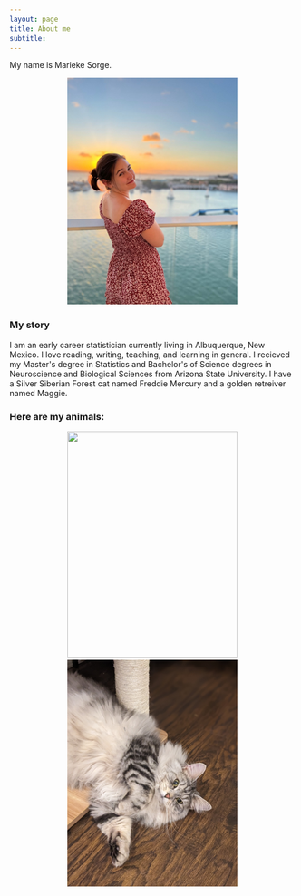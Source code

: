 ```yaml
---
layout: page
title: About me
subtitle: 
---
```


My name is Marieke Sorge. 
<p align="center">
<img src= "/assets/img/AirBrush_20220309170137.jpg"  width="300" height="400">
 </p>


### My story

I am an early career statistician currently living in Albuquerque, New Mexico. I love reading, writing, teaching, and learning in general.  I recieved my Master's degree in Statistics and Bachelor's of Science degrees in Neuroscience and Biological Sciences from Arizona State University. I have a Silver Siberian Forest cat named Freddie Mercury and a golden retreiver named Maggie.

### Here are my animals:
<p align="center">
<img src= "assets/img/freddie.PORTRAIT.jpg"  width="300" height="400">  
 
 <img src= "assets/img/maggie.PORTRAIT.jpg"  width="300" height="400">
 </p>
